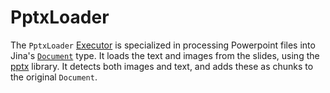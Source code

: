 # PptxLoader

The `PptxLoader` [Executor](https://docs.jina.ai/fundamentals/executor/) is specialized in processing Powerpoint files into Jina's [`Document`](https://docs.jina.ai/fundamentals/document/) type. 
It loads the text and images from the slides, using the [pptx](https://python-pptx.readthedocs.io/en/latest/index.html) library.
It detects both images and text, and adds these as chunks to the original `Document`.

<!-- version=v0.1 -->
